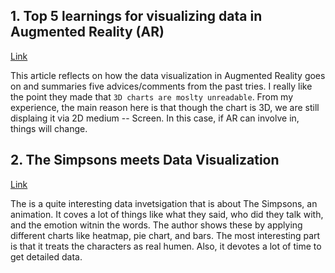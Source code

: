 ## 1. Top 5 learnings for visualizing data in Augmented Reality (AR)
[Link](https://medium.com/@sadowskiseb/top-5-learnings-for-visualizing-data-in-augmented-reality-7103f5caf12f)

This article reflects on how the data visualization in Augmented Reality goes on and summaries five advices/comments from the past tries. I really like the point they made that `3D charts are moslty unreadable`. From my experience, the main reason here is that though the chart is 3D, we are still displaing it via 2D medium -- Screen. In this case, if AR can involve in, things will change.

## 2. The Simpsons meets Data Visualization
[Link](https://towardsdatascience.com/the-simpsons-meets-data-visualization-ef8ef0819d13)

The is a quite interesting data invetsigation that is about The Simpsons, an animation. It coves a lot of things like what they said, who did they talk with, and the emotion witnin the words. The author shows these by applying different charts like heatmap, pie chart, and bars. The most interesting part is that it treats the characters as real humen. Also, it devotes a lot of time to get detailed data.

